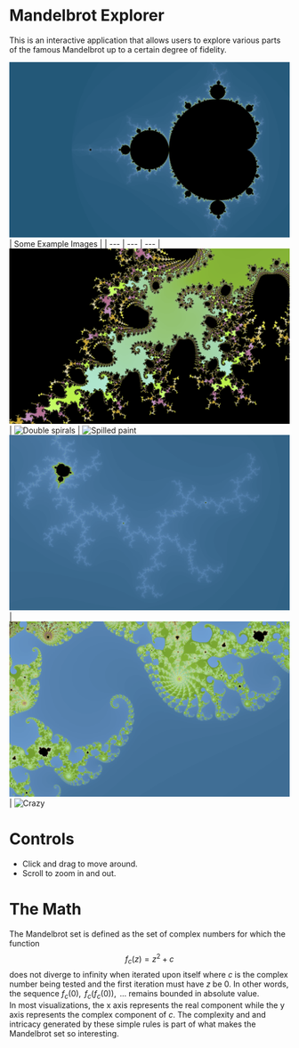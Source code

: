 # Mandelbrot Explorer
This is an interactive application that allows users to explore various parts of the famous Mandelbrot up to a certain degree of fidelity.

![Mandelbrot Big Picture](https://github.com/jmielc2/Mandelbrot-Explorer/blob/main/Documents/big-picture-view.png?raw=true)
| Some Example Images |
| --- | --- | --- |
![Octopus](https://github.com/jmielc2/Mandelbrot-Explorer/blob/main/Documents/octopus.png?raw=true) | ![Double spirals](https://github.com/jmielc2/Mandelbrot-Explorer/blob/main/Documents/double-spirals.png?raw=true) | ![Spilled paint](https://github.com/jmielc2/Mandelbrot-Explorer/blob/main/Documents/spilled-paint.png?raw=true)
![Lightning](https://github.com/jmielc2/Mandelbrot-Explorer/blob/main/Documents/lightning.png?raw=true) | ![Curls](https://github.com/jmielc2/Mandelbrot-Explorer/blob/main/Documents/curls.png?raw=true) | ![Crazy](https://github.com/jmielc2/Mandelbrot-Explorer/blob/main/Documents/crazy.png?raw=true)

# Controls
- Click and drag to move around.
- Scroll to zoom in and out.

# The Math
The Mandelbrot set is defined as the set of complex numbers for which the function
$$f_{c}(z) = z^2 + c$$
does not diverge to infinity when iterated upon itself where *c* is the complex number being tested and the first iteration must have *z* be 0. In other words, the sequence $`f_{c}(0),\text{ } f_{c}(f_{c}(0)),\text{ ...}`$ remains bounded in absolute value.
<br>
In most visualizations, the x axis represents the real component while the y axis represents the complex component of *c*. The complexity and and intricacy generated by these simple rules is part of what makes the Mandelbrot set so interesting.
